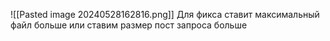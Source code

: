 ![[Pasted image 20240528162816.png]]
Для фикса ставит максимальный файл больше или ставим размер пост запроса больше